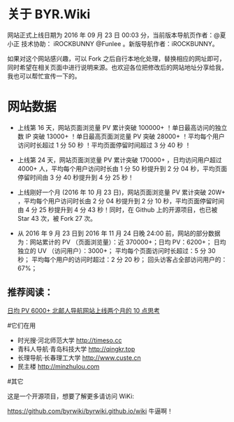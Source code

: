 # 关于 BYR.Wiki

网站正式上线日期为 2016 年 09 月 23 日 00:03 分，当前版本导航页作者：@夏小正 技术协助： iROCKBUNNY @Funlee 。新版导航作者：iROCKBUNNY。

如果对这个网站感兴趣，可以 Fork 之后自行本地化处理，替换相应的网址即可，同时希望在相关页面中进行说明来源。也欢迎各位把修改后的网站地址分享给我，我也可以帮忙宣传一下的。


# 网站数据

* 上线第 16 天，网站页面浏览量 PV 累计突破 100000+ ！单日最高访问的独立数 IP 突破 13000+ ！单日最高页面浏览量 PV 突破 28000+ ！平均每个用户访问时长超过 1 分 50 秒 ！平均页面停留时间超过 3 分 40 秒 ！

* 上线第 24 天，网站页面浏览量 PV 累计突破 170000+ ，日均访问用户超过 4000+ 人，平均每个用户访问时长由 1 分 50 秒提升到 2 分 04 秒，平均页面停留时间由 3 分 40 秒提升到 4 分 25 秒！


* 上线刚好一个月 (2016 年 10 月 23 日)，网站页面浏览量 PV 累计突破 20W+ ，平均每个用户访问时长由 2 分 04 秒提升到 2 分 10 秒，平均页面停留时间由 4 分 25 秒提升到 4 分 43 秒！同时，在 Github 上的开源项目，也已被 Star 43 次，被 Fork 27 次。

* 从 2016 年 9 月 23 日到 2016 年 11 月 24 日晚 24:00 前，网站的部分数据为：网站累计的 PV （页面浏览量）：近 370000+；日均 PV：6200+；
日均独立的 UV （访问用户）：3000+；
平均每个页面访问时长超过：5 分 30 秒；
平均每个用户的访问时超过：2 分 20 秒；
回头访客占全部访问用户的： 67%；


## 推荐阅读：

[日均 PV 6000+ 北邮人导航网站上线两个月的 10 点思考](https://zhuanlan.zhihu.com/p/23957175)

#它们在用

* 时光搜·河北师范大学 http://timeso.cc
* 青科人导航·青岛科技大学 http://qingkr.top
* 长理导航·长春理工大学 http://www.custe.cn
* 民主楼 http://minzhulou.com

#其它

这是一个开源项目，想要了解更多请访问 WiKi:

https://github.com/byrwiki/byrwiki.github.io/wiki
牛逼啊！
